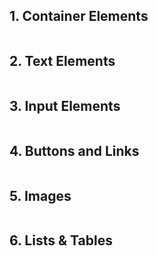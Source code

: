 ## 1. Container Elements  
```

```  
## 2. Text Elements  
```

```  
## 3. Input Elements  
```

```  
## 4. Buttons and Links    
```

```  
## 5. Images    
```

```  
## 6. Lists & Tables    
```

```  